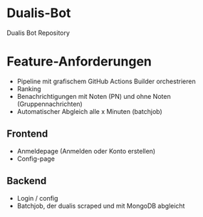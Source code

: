 # Dualis-Bot
Dualis Bot Repository 


# Feature-Anforderungen

- Pipeline mit grafischem GitHub Actions Builder orchestrieren
- Ranking
- Benachrichtigungen mit Noten (PN) und ohne Noten (Gruppennachrichten)
- Automatischer Abgleich alle x Minuten (batchjob)



## Frontend
- Anmeldepage (Anmelden oder Konto erstellen)
- Config-page

## Backend
- Login / config
- Batchjob, der dualis scraped und mit MongoDB abgleicht
